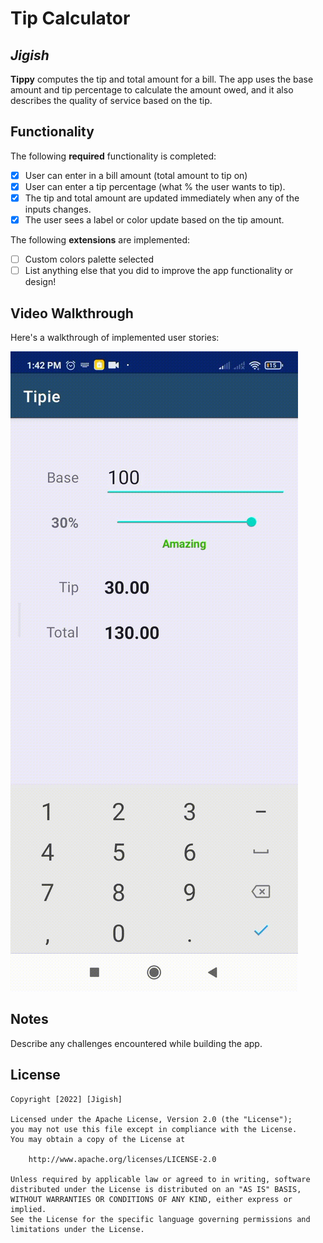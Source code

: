 # Tip Calculator 

## *Jigish*

**Tippy** computes the tip and total amount for a bill. The app uses the base amount and tip percentage to calculate the amount owed, and it also describes the quality of service based on the tip.

## Functionality 

The following **required** functionality is completed:

* [x] User can enter in a bill amount (total amount to tip on)
* [x] User can enter a tip percentage (what % the user wants to tip).
* [x] The tip and total amount are updated immediately when any of the inputs changes.
* [x] The user sees a label or color update based on the tip amount. 

The following **extensions** are implemented:

* [ ] Custom colors palette selected
* [ ] List anything else that you did to improve the app functionality or design!

## Video Walkthrough

Here's a walkthrough of implemented user stories:

![tipie-walkthrough](https://github.com/Jigish13/Tipie/blob/main/walkthrough/tipie_walkthrough.gif)

## Notes

Describe any challenges encountered while building the app.

## License

    Copyright [2022] [Jigish]

    Licensed under the Apache License, Version 2.0 (the "License");
    you may not use this file except in compliance with the License.
    You may obtain a copy of the License at

        http://www.apache.org/licenses/LICENSE-2.0

    Unless required by applicable law or agreed to in writing, software
    distributed under the License is distributed on an "AS IS" BASIS,
    WITHOUT WARRANTIES OR CONDITIONS OF ANY KIND, either express or implied.
    See the License for the specific language governing permissions and
    limitations under the License.
